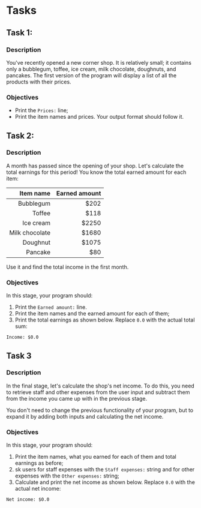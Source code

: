 # Tasks

## Task 1:

### Description

You've recently opened a new corner shop. It is relatively small; it contains only a bubblegum, toffee, ice cream, milk chocolate, doughnuts, and pancakes. The first version of the program will display a list of all the products with their prices.

### Objectives

- Print the ```Prices:``` line;
- Print the item names and prices. Your output format should follow it.

## Task 2:

### Description

A month has passed since the opening of your shop. Let's calculate the total earnings for this period! You know the total earned amount for each item:

|     Item name | Earned amount |
|--------------:|--------------:|
|      Bubblegum|           $202|
|         Toffee|           $118|
|      Ice cream|          $2250|
| Milk chocolate|          $1680|
|       Doughnut|	         $1075|
|        Pancake|            $80|

Use it and find the total income in the first month.

### Objectives

In this stage, your program should:

1. Print the ```Earned amount:``` line.
2. Print the item names and the earned amount for each of them;
3. Print the total earnings as shown below. Replace ```0.0``` with the actual total sum:

```
Income: $0.0
```

## Task 3

### Description

In the final stage, let's calculate the shop's net income. To do this, you need to retrieve staff and other expenses from the user input and subtract them from the income you came up with in the previous stage.

You don't need to change the previous functionality of your program, but to expand it by adding both inputs and calculating the net income.

### Objectives

In this stage, your program should:

1. Print the item names, what you earned for each of them and total earnings as before;
2. sk users for staff expenses with the ```Staff expenses:``` string and for other expenses with the ```Other expenses:``` string;
3. Calculate and print the net income as shown below. Replace ```0.0``` with the actual net income:

```
Net income: $0.0
```

